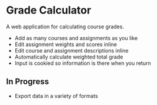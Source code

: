 # Grade Calculator
A web application for calculating course grades.

* Add as many courses and assignments as you like
* Edit assignment weights and scores inline
* Edit course and assignment descriptions inline
* Automatically calculate weighted total grade
* Input is cookied so information is there when you return

## In Progress

* Export data in a variety of formats
